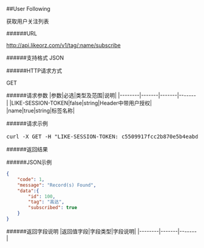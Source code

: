 ##User Following

获取用户关注列表

######URL

http://api.likeorz.com/v1/tag/:name/subscribe

######支持格式
JSON

######HTTP请求方式

GET

######请求参数
|参数|必选|类型及范围|说明|
|--------|-------|-------|-------|
|LIKE-SESSION-TOKEN|false|string|Header中带用户授权|
|name|true|string|标签名称|


######请求示例
<pre>
curl -X GET -H "LIKE-SESSION-TOKEN: c5509917fcc2b870e5b4eabd4de7cd39"  http://api.likeorz.com/v1/tag/高达/subscribe
</pre>
######返回结果

######JSON示例

```json
{
    "code": 1,
    "message": "Record(s) Found",
    "data":{
        "id": 100,
        "tag": "高达",
        "subscribed": true
    }
}
```

######返回字段说明
|返回值字段|字段类型|字段说明|
|--------|-------|-------|